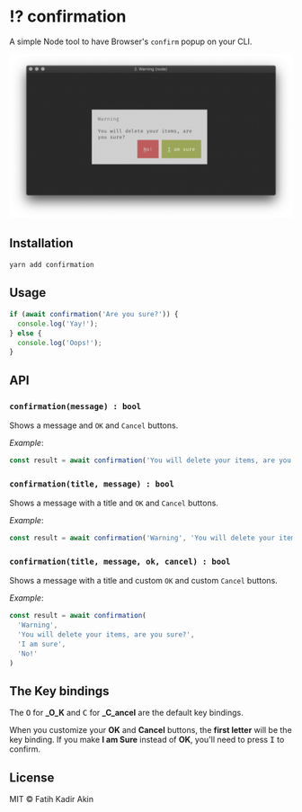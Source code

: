# ⁉️ confirmation

A simple Node tool to have Browser's `confirm` popup on your CLI.

![confirmation](resources/confirmation.png)

## Installation

```
yarn add confirmation
```

## Usage

```js
if (await confirmation('Are you sure?')) {
  console.log('Yay!');
} else {
  console.log('Oops!');
}
```

## API

### `confirmation(message) : bool`

Shows a message and `OK` and `Cancel` buttons.

_Example_:
```js
const result = await confirmation('You will delete your items, are you sure?')
```

### `confirmation(title, message) : bool`

Shows a message with a title and `OK` and `Cancel` buttons.

_Example_:
```js
const result = await confirmation('Warning', 'You will delete your items, are you sure?')
```

### `confirmation(title, message, ok, cancel) : bool`

Shows a message with a title and custom `OK` and custom `Cancel` buttons.

_Example_:
```js
const result = await confirmation(
  'Warning',
  'You will delete your items, are you sure?',
  'I am sure',
  'No!'
)
```

## The Key bindings

The <kbd>O</kbd> for **_O_K** and <kbd>C</kbd> for **_C_ancel** are the default key bindings.

When you customize your **OK** and **Cancel** buttons, the **first letter** will be the key binding. If you make **I am Sure** instead of **OK**, you'll need to press <kbd>I</kbd> to confirm.

## License
MIT &copy; Fatih Kadir Akin